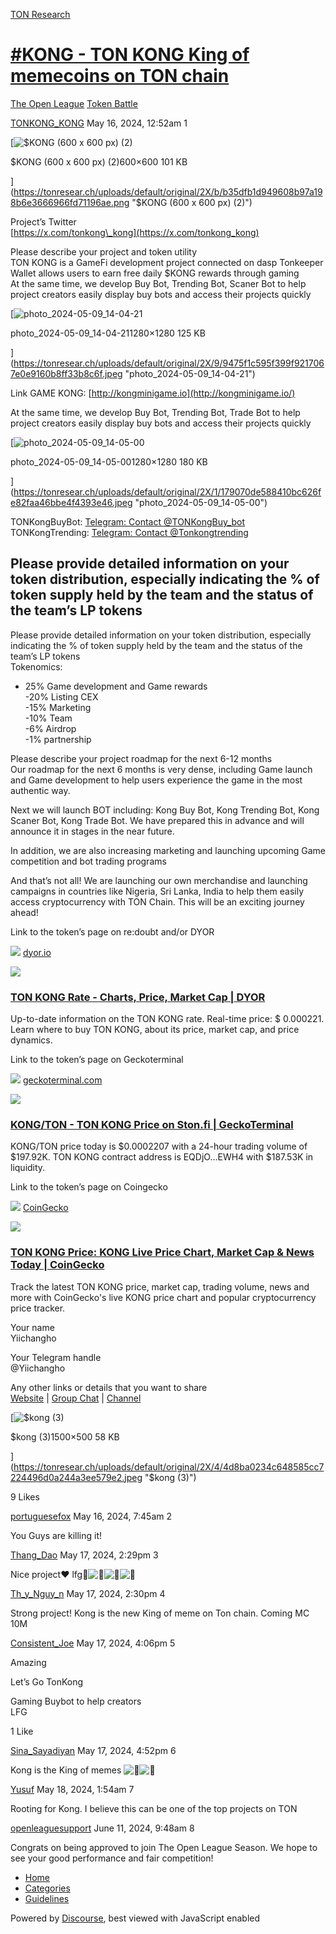 [TON Research](/)

# [#KONG - TON KONG King of memecoins on TON chain](/t/kong-ton-kong-king-of-memecoins-on-ton-chain/18242)

[The Open League](/c/the-open-league/token-leaderboard/57)  [Token Battle](/c/the-open-league/token-leaderboard/57) 

    

[TONKONG\_KONG](https://tonresear.ch/u/TONKONG_KONG)   May 16, 2024, 12:52am  1

[![$KONG (600 x 600 px) (2)](https://tonresear.ch/uploads/default/optimized/2X/b/b35dfb1d949608b97a198b6e3666966fd71196ae_2_500x500.png)

$KONG (600 x 600 px) (2)600×600 101 KB

](https://tonresear.ch/uploads/default/original/2X/b/b35dfb1d949608b97a198b6e3666966fd71196ae.png "$KONG (600 x 600 px) (2)")

  
Project’s Twitter  
[https://x.com/tonkong\_kong](https://x.com/tonkong_kong)

Please describe your project and token utility  
TON KONG is a GameFi development project connected on dasp Tonkeeper Wallet allows users to earn free daily $KONG rewards through gaming  
At the same time, we develop Buy Bot, Trending Bot, Scaner Bot to help project creators easily display buy bots and access their projects quickly  

[![photo_2024-05-09_14-04-21](https://tonresear.ch/uploads/default/optimized/2X/9/9475f1c595f399f9217067e0e9160b8ff33b8c6f_2_500x500.jpeg)

photo\_2024-05-09\_14-04-211280×1280 125 KB

](https://tonresear.ch/uploads/default/original/2X/9/9475f1c595f399f9217067e0e9160b8ff33b8c6f.jpeg "photo_2024-05-09_14-04-21")

  
Link GAME KONG: [http://kongminigame.io](http://kongminigame.io/)

At the same time, we develop Buy Bot, Trending Bot, Trade Bot to help project creators easily display buy bots and access their projects quickly  

[![photo_2024-05-09_14-05-00](https://tonresear.ch/uploads/default/optimized/2X/1/179070de588410bc626fe82faa46bbe4f4393e46_2_500x500.jpeg)

photo\_2024-05-09\_14-05-001280×1280 180 KB

](https://tonresear.ch/uploads/default/original/2X/1/179070de588410bc626fe82faa46bbe4f4393e46.jpeg "photo_2024-05-09_14-05-00")

  
TONKongBuyBot: [Telegram: Contact @TONKongBuy\_bot](https://t.me/TONKongBuy_bot)  
TONKongTrending: [Telegram: Contact @Tonkongtrending](https://t.me/Tonkongtrending)

## [](#please-provide-detailed-information-on-your-token-distribution-especially-indicating-the-of-token-supply-held-by-the-team-and-the-status-of-the-teams-lp-tokens-1)Please provide detailed information on your token distribution, especially indicating the % of token supply held by the team and the status of the team’s LP tokens

Please provide detailed information on your token distribution, especially indicating the % of token supply held by the team and the status of the team’s LP tokens  
Tokenomics:

*   25% Game development and Game rewards  
    \-20% Listing CEX  
    \-15% Marketing  
    \-10% Team  
    \-6% Airdrop  
    \-1% partnership

Please describe your project roadmap for the next 6-12 months  
Our roadmap for the next 6 months is very dense, including Game launch and Game development to help users experience the game in the most authentic way.

Next we will launch BOT including: Kong Buy Bot, Kong Trending Bot, Kong Scaner Bot, Kong Trade Bot. We have prepared this in advance and will announce it in stages in the near future.

In addition, we are also increasing marketing and launching upcoming Game competition and bot trading programs

And that’s not all! We are launching our own merchandise and launching campaigns in countries like Nigeria, Sri Lanka, India to help them easily access cryptocurrency with TON Chain. This will be an exciting journey ahead!

Link to the token’s page on re:doubt and/or DYOR

![](https://tonresear.ch/uploads/default/original/2X/d/d2e422c7aa8e305ca6b5bdf5829869c63ebb9e32.png) [dyor.io](https://dyor.io/token/EQDjOH3noUJVCXLSBxCh2agnh4OELDvoGBXwUNTxzZpaEWH4)

![](https://tonresear.ch/uploads/default/optimized/2X/4/41236785dea51b899683c6dabd3146ef5d912933_2_500x500.jpeg)

### [TON KONG Rate - Charts, Price, Market Cap | DYOR](https://dyor.io/token/EQDjOH3noUJVCXLSBxCh2agnh4OELDvoGBXwUNTxzZpaEWH4)

Up-to-date information on the TON KONG rate. Real-time price: $ 0.000221. Learn where to buy TON KONG, about its price, market cap, and price dynamics.

Link to the token’s page on Geckoterminal

![](https://tonresear.ch/uploads/default/original/2X/6/634d2ca8e408bed765ed29de6b9d29d55e817cab.png) [geckoterminal.com](https://www.geckoterminal.com/ton/pools/EQB2H1jUrc894BYsBLD439mqRPVNEpIy6oixrYy9WU5sf39Z)

![](https://tonresear.ch/uploads/default/optimized/2X/0/06530047bfd1d6a7a8869faaa6c982a10e469424_2_690x388.png)

### [KONG/TON - TON KONG Price on Ston.fi | GeckoTerminal](https://www.geckoterminal.com/ton/pools/EQB2H1jUrc894BYsBLD439mqRPVNEpIy6oixrYy9WU5sf39Z)

KONG/TON price today is $0.0002207 with a 24-hour trading volume of $197.92K. TON KONG contract address is EQDjO...EWH4 with $187.53K in liquidity.

Link to the token’s page on Coingecko

![](https://tonresear.ch/uploads/default/original/2X/f/fc5e112453eae83ccfaebac57c34eb3355dce90a.png) [CoinGecko](https://www.coingecko.com/en/coins/ton-kong)

![](https://tonresear.ch/uploads/default/original/2X/8/86d8dcaf647a40e1761aa21ec96b177044b4767e.png)

### [TON KONG Price: KONG Live Price Chart, Market Cap & News Today | CoinGecko](https://www.coingecko.com/en/coins/ton-kong)

Track the latest TON KONG price, market cap, trading volume, news and more with CoinGecko's live KONG price chart and popular cryptocurrency price tracker.

Your name  
Yiichangho

Your Telegram handle  
@Yiichangho

Any other links or details that you want to share  
[Website](https://www.tonkong.io) | [Group Chat](https://t.me/TONKONG_KONG_CHAT) | [Channel](https://t.me/Tonkong_KONG)  

[![$kong (3)](https://tonresear.ch/uploads/default/optimized/2X/4/4d8ba0234c648585cc7224496d0a244a3ee579e2_2_690x230.jpeg)

$kong (3)1500×500 58 KB

](https://tonresear.ch/uploads/default/original/2X/4/4d8ba0234c648585cc7224496d0a244a3ee579e2.jpeg "$kong (3)")

  9 Likes

[portuguesefox](https://tonresear.ch/u/portuguesefox) May 16, 2024, 7:45am  2

You Guys are killing it!

 

[Thang\_Dao](https://tonresear.ch/u/Thang_Dao) May 17, 2024, 2:29pm  3

Nice project​:heart: lfg​:rocket:![:rocket:](https://tonresear.ch/images/emoji/twitter/rocket.png?v=12 ":rocket:")![:rocket:](https://tonresear.ch/images/emoji/twitter/rocket.png?v=12 ":rocket:")![:rocket:](https://tonresear.ch/images/emoji/twitter/rocket.png?v=12 ":rocket:")

 

[Th\_y\_Nguy\_n](https://tonresear.ch/u/Th_y_Nguy_n) May 17, 2024, 2:30pm  4

Strong project! Kong is the new King of meme on Ton chain. Coming MC 10M

 

[Consistent\_Joe](https://tonresear.ch/u/Consistent_Joe) May 17, 2024, 4:06pm  5

Amazing

Let’s Go TonKong

Gaming Buybot to help creators  
LFG

  1 Like

[Sina\_Sayadiyan](https://tonresear.ch/u/Sina_Sayadiyan) May 17, 2024, 4:52pm  6

Kong is the King of memes ![:gorilla:](https://tonresear.ch/images/emoji/twitter/gorilla.png?v=12 ":gorilla:")![:rocket:](https://tonresear.ch/images/emoji/twitter/rocket.png?v=12 ":rocket:")

 

[Yusuf](https://tonresear.ch/u/Yusuf) May 18, 2024, 1:54am  7

Rooting for Kong. I believe this can be one of the top projects on TON

 

[openleaguesupport](https://tonresear.ch/u/openleaguesupport) June 11, 2024, 9:48am  8

Congrats on being approved to join The Open League Season. We hope to see your good performance and fair competition!

 

*   [Home](/)
*   [Categories](/categories)
*   [Guidelines](/guidelines)

Powered by [Discourse](https://www.discourse.org), best viewed with JavaScript enabled